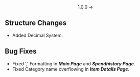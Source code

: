 
<div style="text-align: center;">1.0.0 -> </div>

<!-- ## New Features -->

 
## Structure Changes
 - Added Decimal System.


## Bug Fixes
 - Fixed ',' Formatting in ***Main Page*** and ***Spendhistory Page***.
 - Fixed Category name overflowing in ***Item Details Page***.

<!-- ## Minor Changes -->

